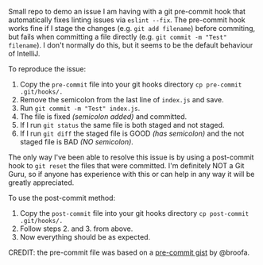 Small repo to demo an issue I am having with a git pre-commit hook that automatically fixes linting issues via `eslint --fix`.
The pre-commit hook works fine if I stage the changes (e.g. `git add filename`) before commiting,
but fails when committing a file directly (e.g. `git commit -m "Test" filename`).
I don't normally do this, but it seems to be the default behaviour of IntelliJ.

To reproduce the issue:
1. Copy the `pre-commit` file into your git hooks directory `cp pre-commit .git/hooks/.`
1. Remove the semicolon from the last line of `index.js` and save.
1. Run `git commit -m "Test" index.js`.
1. The file is fixed *(semicolon added)* and committed.
1. If I run `git status` the same file is both staged and not staged.
1. If I run `git diff` the staged file is GOOD *(has semicolon)* and the not staged file is BAD *(NO semicolon)*.

The only way I've been able to resolve this issue is by using a post-commit hook to `git reset` the files that were committed.
I'm definitely NOT a Git Guru, so if anyone has experience with this or can help in any way it will be greatly appreciated.

To use the post-commit method:
1. Copy the `post-commit` file into your git hooks directory `cp post-commit .git/hooks/.`
1. Follow steps 2. and 3. from above.
1. Now everything should be as expected.

CREDIT: the pre-commit file was based on a [pre-commit gist](https://gist.github.com/broofa/730fab6ceb1686f4a1fa9977b791b1b5) by @broofa.
